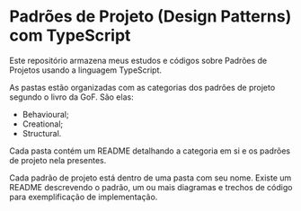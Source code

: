 # Padrões de Projeto (Design Patterns) com TypeScript

Este repositório armazena meus estudos e códigos sobre Padrões de Projetos usando a linguagem TypeScript.

As pastas estão organizadas com as categorias dos padrões de projeto segundo o livro da GoF. São elas:

- Behavioural;
- Creational;
- Structural.

Cada pasta contém um README detalhando a categoria em si e os padrões de projeto nela presentes.

Cada padrão de projeto está dentro de uma pasta com seu nome. Existe um README descrevendo o padrão, um ou mais diagramas e trechos de código para exemplificação de implementação.
